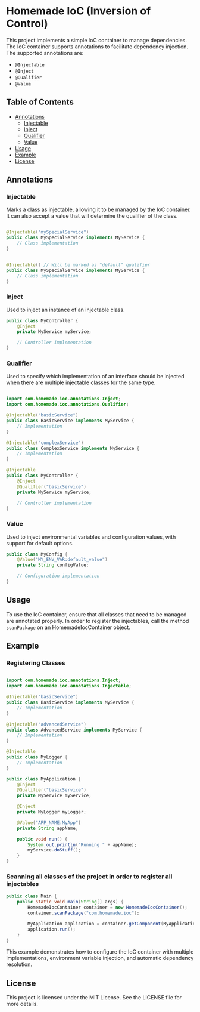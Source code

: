 # Homemade IoC (Inversion of Control)

This project implements a simple IoC container to manage dependencies. The IoC container supports annotations to
facilitate dependency injection. The supported annotations are:

- `@Injectable`
- `@Inject`
- `@Qualifier`
- `@Value`

## Table of Contents

- [Annotations](#annotations)
    - [Injectable](#injectable)
    - [Inject](#inject)
    - [Qualifier](#qualifier)
    - [Value](#value)
- [Usage](#usage)
- [Example](#example)
- [License](#license)

## Annotations

### Injectable

Marks a class as injectable, allowing it to be managed by the IoC container. It can also accept a value that will
determine the qualifier of the class.

```java

@Injectable("mySpecialService")
public class MySpecialService implements MyService {
    // Class implementation
}
```

```java

@Injectable() // Will be marked as "default" qualifier
public class MySpecialService implements MyService {
    // Class implementation
}
```

### Inject

Used to inject an instance of an injectable class.

```java
public class MyController {
    @Inject
    private MyService myService;

    // Controller implementation
}
```

### Qualifier

Used to specify which implementation of an interface should be injected when there are multiple injectable classes for
the same type.

```java

import com.homemade.ioc.annotations.Inject;
import com.homemade.ioc.annotations.Qualifier;

@Injectable("basicService")
public class BasicService implements MyService {
    // Implementation
}

@Injectable("complexService")
public class ComplexService implements MyService {
    // Implementation
}

@Injectable
public class MyController {
    @Inject
    @Qualifier("basicService")
    private MyService myService;

    // Controller implementation
}
```

### Value

Used to inject environmental variables and configuration values, with support for default options.

```java
public class MyConfig {
    @Value("MY_ENV_VAR:default_value")
    private String configValue;

    // Configuration implementation
}
```

## Usage

To use the IoC container, ensure that all classes that need to be managed are annotated properly. In order
to register the injectables, call the method `scanPackage` on an HomemadeIocContainer object.

## Example

### Registering Classes

```java

import com.homemade.ioc.annotations.Inject;
import com.homemade.ioc.annotations.Injectable;

@Injectable("basicService")
public class BasicService implements MyService {
    // Implementation
}

@Injectable("advancedService")
public class AdvancedService implements MyService {
    // Implementation
}

@Injectable
public class MyLogger {
    // Implementation
}

public class MyApplication {
    @Inject
    @Qualifier("basicService")
    private MyService myService;

    @Inject
    private MyLogger myLogger;

    @Value("APP_NAME:MyApp")
    private String appName;

    public void run() {
        System.out.println("Running " + appName);
        myService.doStuff();
    }
}
```
### Scanning all classes of the project in order to register all injectables
```java
public class Main {
    public static void main(String[] args) {
        HomemadeIocContainer container = new HomemadeIocContainer();
        container.scanPackage("com.homemade.ioc");

        MyApplication application = container.getComponent(MyApplication.class).get();
        application.run();
    }
}
```

This example demonstrates how to configure the IoC container with multiple implementations, environment variable
injection, and automatic dependency resolution.

## License

This project is licensed under the MIT License. See the LICENSE file for more details.
